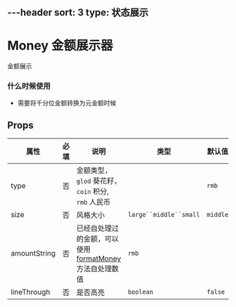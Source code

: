 ---header
sort: 3
type: 状态展示
---
# Money 金额展示器
金额展示


### 什么时候使用
 - 需要将千分位金额转换为元金额时候


<demo>

## Props
| 属性 | 必填 | 说明 | 类型 | 默认值 |
| --- | --- | --- | --- | --- |
| type | 否 | 金额类型，`glod` 葵花籽，`coin` 积分, `rmb` 人民币 | | `rmb`  |
| size | 否 | 风格大小 | `large``middle``small` | `middle` |
| amountString | 否 | 已经自处理过的金额，可以使用[formatMoney](/utils)方法自处理数值 | `rmb` |  |
| lineThrough | 否 | 是否高亮 | `boolean` | `false` |
